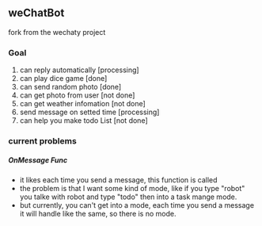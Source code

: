 ## weChatBot
fork from the wechaty project

### Goal
1. can reply automatically [processing]
2. can play dice game [done]
3. can send random photo [done]
4. can get photo from user [not done]
5. can get weather infomation [not done]
6. send message on setted time [processing]
7. can help you make todo List [not done]

### current problems
##### OnMessage Func
- it likes each time you send a message, this function is called
- the problem is that I want some kind of mode, like if you type "robot" you talke with robot and type "todo" then into a task mange mode.
- but currently, you can't get into a mode, each time you send a message it will handle like the same, so there is no mode.
